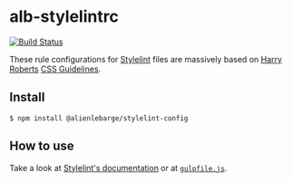 # alb-stylelintrc

[![Build Status](https://travis-ci.org/alienlebarge/stylelintrc.svg?branch=master)](https://travis-ci.org/alienlebarge/stylelintrc)

These rule configurations for [Stylelint](http://stylelint.io/) files are massively based on [Harry Roberts](https://twitter.com/csswizardry) [CSS Guidelines](http://cssguidelin.es/).

## Install

```
$ npm install @alienlebarge/stylelint-config
```

## How to use

Take a look at [Stylelint's documentation](http://stylelint.io/user-guide/) or at [`gulpfile.js`](/gulpfile.js).
